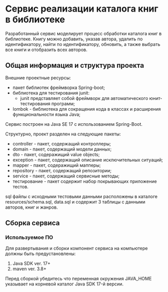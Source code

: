 # Сервис реализации каталога книг в библиотеке
Разработанный сервис моделирует процесс обработки каталога книг в библиотеке.
Книгу можно добавить, указав автора, удалить по идентификатору, найти по идентификатору, обновить, а также
выбрать все книги и отобразить всех авторов.

## Общая информация и структура проекта

Внешние проектные ресурсы:

- пакет библиотек фреймворка Spring-boot;
- библиотека для тестирования junit: 
  - junit представляет собой фреймворк для автоматического юнит-тестирования программ;
- lombok - библиотека для сокращения кода в классах и расширения функциональности языка Java;

Сервис построен на Java SE 17 с использованием Spring-Boot.

Структурно, проект разделен на следующие пакеты:
- controller - пакет, содержащий контроллеры;
- domain - пакет, содержащий модели данных;
- dto - пакет, содеражищий value objects;
- exception - пакет, содержащий описание исключительных ситуаций;
- mapper - пакет, содеражищий мапперы;
- repository - пакет, содержащий репозитории;
- service - пакет, содержащий сервисные методы;
- тестирование - пакет содержит набор покрывающих приложение тестов.

sql файлы с исходными тестовыми данными расположены в каталоге resources/schema.sql, data.sql и содержит 3 таблицы 
с данными авторов, книг и жанров.

## Сборка сервиса
### Используемое ПО
Для развертывания и сборки компонент сервиса на компьютере должны быть предустановлены:
1. Java SDK ver. 17+
2. maven ver. 3.8+

Перед сборкой убедитесь что переменная окружения JAVA_HOME указывает на корневой каталог Java SDK 17-й версии.
